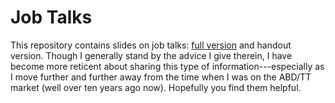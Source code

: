 # Job Talks

This repository contains slides on job talks: [full version](https://github.com/ArthurSpirling/jobtalks/blob/master/jobtalks2017.pdf) and handout version. Though I generally stand by the advice I give therein, I have become more reticent about sharing this type of information---especially as I move further and further away from the time when I was on the ABD/TT market (well over ten years ago now).  Hopefully you find them helpful.  
